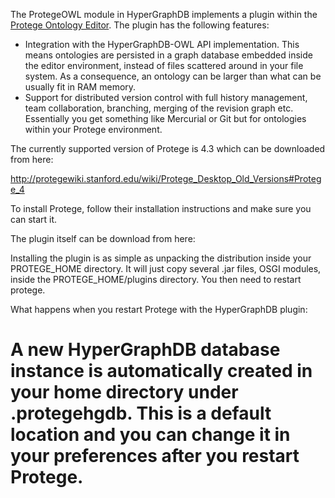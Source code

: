 The ProtegeOWL module in HyperGraphDB implements a plugin within the [Protege Ontology Editor](http://protege.stanford.edu/). The plugin has the following features:

* Integration with the HyperGraphDB-OWL API implementation. This means ontologies are persisted in a graph database embedded inside the editor environment, instead of files scattered around in your file system. As a consequence, an ontology can be larger than what can be usually fit in RAM memory. 
* Support for distributed version control with full history management, team collaboration, branching, merging of the revision graph etc. Essentially you get something like Mercurial or Git but for ontologies within your Protege environment.


The currently supported version of Protege is 4.3 which can be downloaded from here:

http://protegewiki.stanford.edu/wiki/Protege_Desktop_Old_Versions#Protege_4

To install Protege, follow their installation instructions and make sure you can start it.

The plugin itself can be download from here:


Installing the plugin is as simple as unpacking the distribution inside your PROTEGE_HOME directory. It will just copy several .jar files, OSGI modules, inside the PROTEGE_HOME/plugins directory. You then need to restart protege. 

What happens when you restart Protege with the HyperGraphDB plugin:

# A new HyperGraphDB database instance is automatically created in your home directory under .protegehgdb. This is a default location and you can change it in your preferences after you restart Protege.
